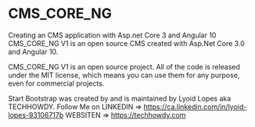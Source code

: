 # CMS_CORE_NG
Creating an CMS application with Asp.net Core 3  and Angular 10
CMS_CORE_NG V1 is an open source CMS created with Asp.Net Core 3.0 and Angular 10.

CMS_CORE_NG V1 is an open source project. 
All of the code is released under the MIT license, which means you can use them for any purpose, even for commercial projects.

Start Bootstrap was created by and is maintained by Lyoid Lopes aka TECHHOWDY.
Follow Me on LINKEDIN => https://ca.linkedin.com/in/lyoid-lopes-93106717b
WEBSITEN => https://techhowdy.com
